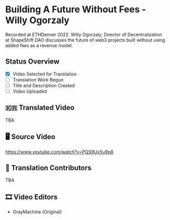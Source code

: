 # Building A Future Without Fees - Willy Ogorzaly

Recorded at ETHDenver 2022. Willy Ogorzaly, Director of Decentralization at ShapeShift DAO discusses the future of web3 projects built without using added fees as a revenue model.


## Status Overview

- [x] Video Selected for Translation
- [ ] Translation Work Begun
- [ ] Title and Description Created
- [ ] Video Uploaded

## 🇰🇷 Translated Video

TBA

## 🖥 Source Video

https://www.youtube.com/watch?v=PQS9Ux5u9p8

## 🤝 Translation Contributors

TBA

## 🎞 Video Editors
- GrayMachine (Original)
